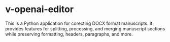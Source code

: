 # v-openai-editor
 This is a Python application for corecting DOCX format manuscripts. It provides features for splitting, processing, and merging manuscript sections while preserving formatting, headers, paragraphs, and more.
